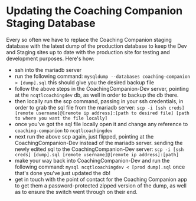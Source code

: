 # Updating the Coaching Companion Staging Database

Every so often we have to replace the Coaching Companion staging database with the latest dump of the production database to keep the Dev and Staging sites up to date with the production site for testing and development purposes. Here's how:

- ssh into the mariadb server
- run the following command: `mysqldump --databases coaching-companion > [dump].sql` this should give you the desired backup file
- follow the above steps in the CoachingCompanion-Dev server, pointing at the `ncqtlcoachingdev` db, as well in order to backup the db there.
- then locally run the scp command, passing in your ssh credentials, in order to grab the sql file from the mariadb server: `scp -i [ssh creds] [remote username]@[remote ip address]:[path to desired file] [path to where you want the file locally]`
- once you've got the sql file locally open it and change any reference to `coaching-companion` to `ncqtlcoachingdev`
- next run the above scp again, just flipped, pointing at the CoachingCompanion-Dev instead of the mariadb server. sending the newly edited sql to the CoachingCompanion-Dev server: `scp -i [ssh creds] [dump].sql [remote username]@[remote ip address]:[path]`
- make your way back into CoachingCompanion-Dev and run the following command: `mysql ncqtlcoachingdev < [prod dump].sql` once that's done you've just updated the db!
- get in touch with the point of contact for the Coaching Companion app to get them a password-protected zipped version of the dump, as well as to ensure the switch went through on their end.
